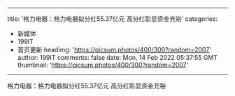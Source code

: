 
---
title: '格力电器：格力电器拟分红55.37亿元 高分红彰显资金充裕'
categories: 
 - 新媒体
 - 199IT
 - 首页更新
headimg: 'https://picsum.photos/400/300?random=2007'
author: 199IT
comments: false
date: Mon, 14 Feb 2022 05:37:55 GMT
thumbnail: 'https://picsum.photos/400/300?random=2007'
---

<div>   
格力电器：格力电器拟分红55.37亿元 高分红彰显资金充裕  
</div>
            